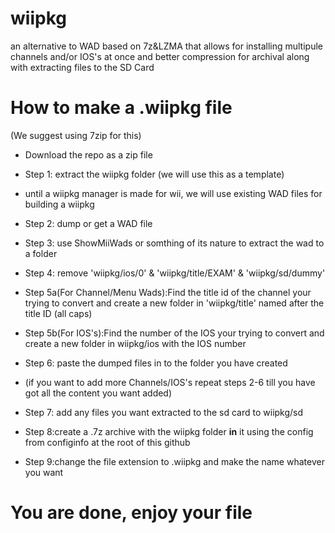 # wiipkg
an alternative to WAD based on 7z&LZMA that allows for installing multipule channels and/or IOS's at once and better compression for archival along with extracting files to the SD Card



# How to make a .wiipkg file
(We suggest using 7zip for this)

- Download the repo as a zip file 
- Step 1: extract the wiipkg folder (we will use this as a template)

- until a wiipkg manager is made for wii, we will use existing WAD files for building a wiipkg
- Step 2: dump or get a WAD file
- Step 3: use ShowMiiWads or somthing of its nature to extract the wad to a folder
- Step 4: remove 'wiipkg/ios/0' & 'wiipkg/title/EXAM' & 'wiipkg/sd/dummy'
- Step 5a(For Channel/Menu Wads):Find the title id of the channel your trying to convert and create a new folder in 'wiipkg/title' named after the title ID (all caps)
- Step 5b(For IOS's):Find the number of the IOS your trying to convert and create a new folder in wiipkg/ios with the IOS number
- Step 6: paste the dumped files in to the folder you have created
- (if you want to add more Channels/IOS's repeat steps 2-6 till you have got all the content you want added)
- Step 7: add any files you want extracted to the sd card to wiipkg/sd
- Step 8:create a .7z archive with the wiipkg folder **in** it using the config from configinfo at the root of this github


- Step 9:change the file extension to .wiipkg and make the name whatever you want
# You are done, enjoy your file
